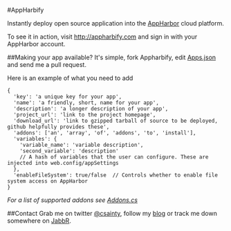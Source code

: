 #AppHarbify

Instantly deploy open source application into the [AppHarbor](http://appharbor.com) cloud platform.

To see it in action, visit http://appharbify.com and sign in with your AppHarbor account.

##Making your app available?
It's simple, fork Appharbify, edit [Apps.json](https://github.com/csainty/Apphbify/blob/master/Apphbify/Apps.json) and send me a pull request.

Here is an example of what you need to add

```
{  
  'key': 'a unique key for your app',  
  'name': 'a friendly, short, name for your app',  
  'description': 'a longer description of your app',  
  'project_url': 'link to the project homepage',  
  'download_url': 'link to gzipped tarball of source to be deployed, github helpfully provides these',  
  'addons': ['an', 'array', 'of', 'addons', 'to', 'install'],  
  'variables': {
    'variable_name': 'variable description',
    'second_variable': 'description'  
    // A hash of variables that the user can configure. These are injected into web.config/appSettings
  },  
  'enableFileSystem': true/false  // Controls whether to enable file system access on AppHarbor  
}  
```

*For a list of supported addons see [Addons.cs](https://github.com/csainty/Apphbify/blob/master/Apphbify/Data/Addons.cs)*

##Contact
Grab me on twitter [@csainty](http://twitter.com/csainty), follow my [blog](http://blog.csainty.com) or track me down somewhere on [JabbR](http://jabbr.net).
